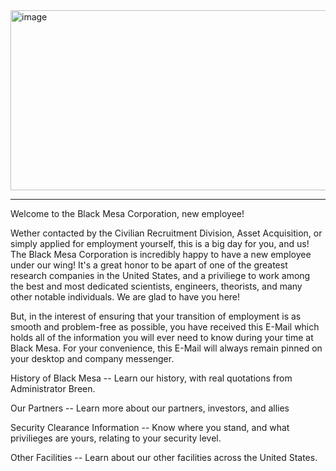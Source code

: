 <img width="1440" height="288" alt="image" src="https://github.com/user-attachments/assets/2f3f5a32-7ade-415b-bcc0-b4ef51924d7e" />

---
Welcome to the Black Mesa Corporation, new employee!

Wether contacted by the Civilian Recruitment Division, Asset Acquisition, or simply applied for employment yourself, this is a big day for you, and us! The Black Mesa Corporation is incredibly happy to have a new employee under our wing! It's a great honor to be apart of one of the greatest research companies in the United States, and a priviliege to work among the best and most dedicated scientists, engineers, theorists, and many other notable individuals. We are glad to have you here!

But, in the interest of ensuring that your transition of employment is as smooth and problem-free as possible, you have received this E-Mail which holds all of the information you will ever need to know during your time at Black Mesa. For your convenience, this E-Mail will always remain pinned on your desktop and company messenger. 

History of Black Mesa -- Learn our history, with real quotations from Administrator Breen.

Our Partners -- Learn more about our partners, investors, and allies

Security Clearance Information -- Know where you stand, and what privilieges are yours, relating to your security level. 

Other Facilities -- Learn about our other facilities across the United States.
